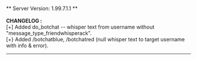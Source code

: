 ** Server Version: 1.99.7.1.1 ** <br/><br/>
<b> CHANGELOG : </b><br/>
[+] Added do_botchat -- whisper text from username without "message_type_friendwhisperack". <br/>
[+} Added /botchatblue, /botchatred (null whisper text to target username with info & error). <br/>
<hr>

